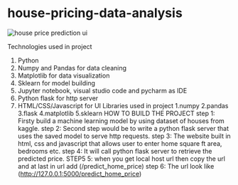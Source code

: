 # house-pricing-data-analysis
![house price prediction ui](https://user-images.githubusercontent.com/86507283/170870744-419cd3cb-81fc-4faa-8951-204239a6e0a2.png)

Technologies used in project
1) Python
2) Numpy and Pandas for data cleaning
3) Matplotlib for data visualization
4) Sklearn for model building
5) Jupyter notebook, visual studio code and pycharm as IDE
6) Python flask for http server
7) HTML/CSS/Javascript for UI
Libraries used in project
  1.numpy
  2.pandas
  3.flask
  4.matplotlib
  5.sklearn
HOW TO BUILD THE PROJECT
 step 1: Firsty build a machine learning model by using dataset of houses from kaggle.
 step 2: Second step would be to write a python flask server that uses the saved model to serve http requests.
 step 3: The website built in html, css and javascript that allows user to enter home square ft area, bedrooms etc. 
 step 4: It will call python flask server to retrieve the predicted price.
 STEP5 5: when you get local host url then copy the url and at last in url add (/predict_home_price)
 step 6: The url look like (http://127.0.0.1:5000/predict_home_price)
